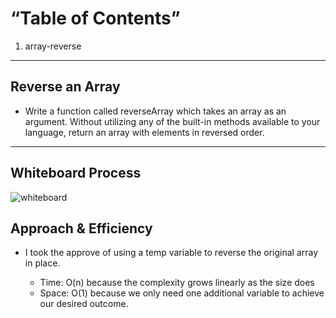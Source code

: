 # “Table of Contents” 

1. array-reverse

--- 

## Reverse an Array
<!-- Description of the challenge -->
- Write a function called reverseArray which takes an array as an argument. Without utilizing any of the built-in methods available to your language, return an array with elements in reversed order.

 ---

## Whiteboard Process
<!-- Embedded whiteboard image -->
![whiteboard](/wb.jpg)

## Approach & Efficiency
<!-- What approach did you take? Discuss Why. What is the Big O space/time for this approach? -->

- I took the approve of using a temp variable to reverse the original array in place. 

  - Time: O(n) because the complexity grows linearly as the size does
  - Space: O(1) because we only need one additional variable to achieve our desired outcome.